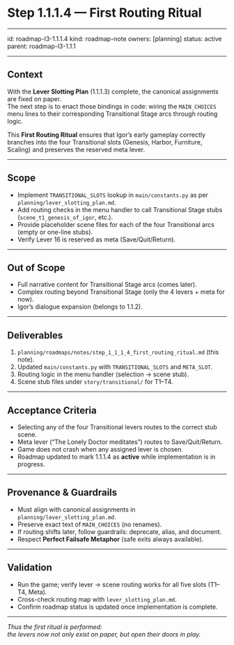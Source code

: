 # Step 1.1.1.4 — First Routing Ritual

---

id: roadmap-l3-1.1.1.4
kind: roadmap-note
owners: [planning]
status: active
parent: roadmap-l3-1.1.1

---

## Context
With the **Lever Slotting Plan** (1.1.1.3) complete, the canonical assignments are fixed on paper.  
The next step is to enact those bindings in code: wiring the `MAIN_CHOICES` menu lines to their corresponding Transitional Stage arcs through routing logic.  

This **First Routing Ritual** ensures that Igor’s early gameplay correctly branches into the four Transitional slots (Genesis, Harbor, Furniture, Scaling) and preserves the reserved meta lever.  

---

## Scope
- Implement `TRANSITIONAL_SLOTS` lookup in `main/constants.py` as per `planning/lever_slotting_plan.md`.  
- Add routing checks in the menu handler to call Transitional Stage stubs (`scene_t1_genesis_of_igor`, etc.).  
- Provide placeholder scene files for each of the four Transitional arcs (empty or one-line stubs).  
- Verify Lever 16 is reserved as meta (Save/Quit/Return).  

---

## Out of Scope
- Full narrative content for Transitional Stage arcs (comes later).  
- Complex routing beyond Transitional Stage (only the 4 levers + meta for now).  
- Igor’s dialogue expansion (belongs to 1.1.2).  

---

## Deliverables
1. `planning/roadmaps/notes/step_1_1_1_4_first_routing_ritual.md` (this note).  
2. Updated `main/constants.py` with `TRANSITIONAL_SLOTS` and `META_SLOT`.  
3. Routing logic in the menu handler (selection → scene stub).  
4. Scene stub files under `story/transitional/` for T1–T4.  

---

## Acceptance Criteria
- Selecting any of the four Transitional levers routes to the correct stub scene.  
- Meta lever (“The Lonely Doctor meditates”) routes to Save/Quit/Return.  
- Game does not crash when any assigned lever is chosen.  
- Roadmap updated to mark 1.1.1.4 as **active** while implementation is in progress.  

---

## Provenance & Guardrails
- Must align with canonical assignments in `planning/lever_slotting_plan.md`.  
- Preserve exact text of `MAIN_CHOICES` (no renames).  
- If routing shifts later, follow guardrails: deprecate, alias, and document.  
- Respect **Perfect Failsafe Metaphor** (safe exits always available).  

---

## Validation
- Run the game; verify lever → scene routing works for all five slots (T1–T4, Meta).  
- Cross-check routing map with `lever_slotting_plan.md`.  
- Confirm roadmap status is updated once implementation is complete.  

---

*Thus the first ritual is performed:  
the levers now not only exist on paper, but open their doors in play.*  
